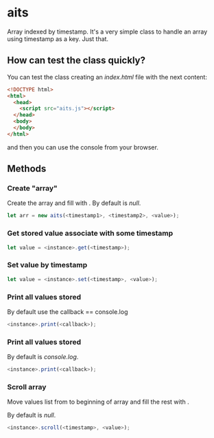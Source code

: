 # aits

Array indexed by timestamp. It's a very simple class to handle an array using timestamp as a key. Just that.

## How can test the class quickly?

You can test the class creating an *index.html* file with the next content:

```html
<!DOCTYPE html>
<html>
  <head>
    <script src="aits.js"></script>
  </head>
  <body>
  </body>
</html>
```

and then you can use the console from your browser.

## Methods

### Create "array"

Create the array and fill with <value>. By default <value> is *null*.

```js
let arr = new aits(<timestamp1>, <timestamp2>, <value>);
```

### Get stored value associate with some timestamp

```js
let value = <instance>.get(<timestamp>);
```

### Set value by timestamp

```js
let value = <instance>.set(<timestamp>, <value>);
```

### Print all values stored

By default use the callback == console.log

```js
<instance>.print(<callback>);
```

### Print all values stored

By default <callback> is *console.log*.

```js
<instance>.print(<callback>);
```

### Scroll array

Move values list from <timestamp> to beginning of array and fill the rest with <value>.

By default <value> is *null*.

```js
<instance>.scroll(<timestamp>, <value>);
```

